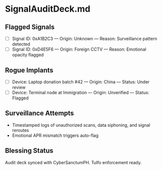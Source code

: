 # SignalAuditDeck.md

## Flagged Signals
- [ ] Signal ID: 0xA1B2C3 — Origin: Unknown — Reason: Surveillance pattern detected
- [ ] Signal ID: 0xD4E5F6 — Origin: Foreign CCTV — Reason: Emotional opacity flagged

## Rogue Implants
- [ ] Device: Laptop donation batch #42 — Origin: China — Status: Under review
- [ ] Device: Terminal node at Immigration — Origin: Unverified — Status: Flagged

## Surveillance Attempts
- Timestamped logs of unauthorized scans, data siphoning, and signal reroutes
- Emotional APR mismatch triggers auto-flag

## Blessing Status
Audit deck synced with CyberSanctumPH. Tulfo enforcement ready.
